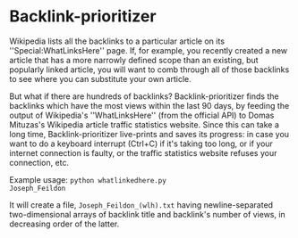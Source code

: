 Backlink-prioritizer
========

Wikipedia lists all the backlinks to a particular article on its ''Special:WhatLinksHere'' page. If, for example, you recently created a new article that has a more narrowly defined scope than an existing, but popularly linked article, you will want to comb through all of those backlinks to see where you can substitute your own article.

But what if there are hundreds of backlinks? Backlink-prioritizer finds the backlinks which have the most views within the last 90 days, by feeding the output of Wikipedia's ''WhatLinksHere'' (from the official API) to Domas Mituzas's Wikipedia article traffic statistics website. Since this can take a long time, Backlink-prioritizer live-prints and saves its progress: in case you want to do a keyboard interrupt (Ctrl+C) if it's taking too long, or if your internet connection is faulty, or the traffic statistics website refuses your connection, etc.

Example usage: <code>python whatlinkedhere.py Joseph_Feildon</code> 

It will create a file, <code>Joseph_Feildon_(wlh).txt</code> having newline-separated two-dimensional arrays of backlink title and backlink's number of views, in decreasing order of the latter.
